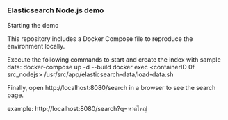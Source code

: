### Elasticsearch Node.js demo

Starting the demo

This repository includes a Docker Compose file to reproduce the environment locally.

Execute the following commands to start and create the index with sample data:
 docker-compose up -d --build
docker exec <containerID 0f src_nodejs> /usr/src/app/elasticsearch-data/load-data.sh

Finally, open http://localhost:8080/search in a browser to see the search page.

example:
http://localhost:8080/search?q=หาดใหญ่
